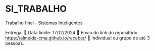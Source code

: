 # SI_TRABALHO
Trabalho final - Sistemas Inteligentes

Entrega:
 Data limite: 17/12/2024
 Envio do link do repositório: https://almeida-cma.github.io/receber/
 Individual ou grupo de até 3 pessoas.
